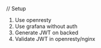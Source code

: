 // Setup

1. Use openresty
2. Use grafana without auth
3. Generate JWT on backed
4. Validate JWT in openresty/nginx
